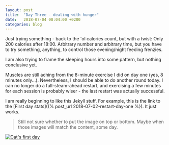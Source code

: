 ```yaml
---
layout: post
title:  "Day Three - dealing with hunger"
date:   2018-07-04 08:04:00 +0200
categories: blog
---
```


Just trying something - back to the 'ol calories count, but with a twist: Only 200 calories after 18:00. Arbitrary number and arbitrary time, but you have to try something, anything, to control those evening/night feeding frenzies.

I am also trying to frame the sleeping hours into some pattern, but nothing conclusive yet.

Muscles are still aching from the 8-minute exercise I did on day one (yes, 8 minutes only...). Nevertheless, I should be able to do another round today. I can no longer do a full-steam-ahead restart, and exercising a few minutes for each session is probably wiser - the last restart was actually successful.

I am really beginning to like this Jekyll stuff. For example, this is the link to the [First day stats]({% post_url 2018-07-02-restart-day-one %}). It just works.


> Still not sure whether to put the image on top or bottom. Maybe when those images will match the content, some day.

<a data-flickr-embed="true"  href="https://www.flickr.com/photos/137491954@N07/36493325334/in/album-72157687753762144/" title="Cat's first day"><img src="https://farm5.staticflickr.com/4422/36493325334_93e06f71ed_o.jpg" alt="Cat's first day"></a><script async src="//embedr.flickr.com/assets/client-code.js" charset="utf-8"></script>